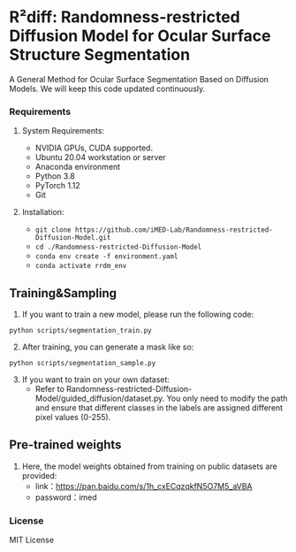 # R²diff: Randomness-restricted Diffusion Model for Ocular Surface Structure Segmentation

A General Method for Ocular Surface Segmentation Based on Diffusion Models. We will keep this code updated continuously.

### Requirements

1. System Requirements:
	- NVIDIA GPUs, CUDA supported.
	- Ubuntu 20.04 workstation or server
	- Anaconda environment
	- Python 3.8
	- PyTorch 1.12 
	- Git

2. Installation:
   - `git clone https://github.com/iMED-Lab/Randomness-restricted-Diffusion-Model.git`
   - `cd ./Randomness-restricted-Diffusion-Model`
   - `conda env create -f environment.yaml`
   - `conda activate rrdm_env`

## Training&Sampling
1. If you want to train a new model, please run the following code:
```
python scripts/segmentation_train.py
```
2. After training, you can generate a mask like so:
```
python scripts/segmentation_sample.py
```

3. If you want to train on your own dataset:
	- Refer to Randomness-restricted-Diffusion-Model/guided_diffusion/dataset.py. You only need to modify the path and ensure that different classes in the labels are assigned different pixel values (0-255).

## Pre-trained weights 
1. Here, the model weights obtained from training on public datasets are provided:
	- link：https://pan.baidu.com/s/1h_cxECqzqkfN5O7M5_aVBA 
	- password：imed 

### License
MIT License
